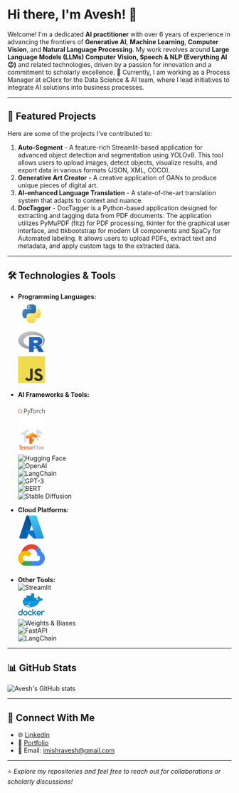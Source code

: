 # Hi there, I'm Avesh! 👋

Welcome! I'm a dedicated **AI practitioner** with over 6 years of experience in advancing the frontiers of **Generative AI**, **Machine Learning**, **Computer Vision**, and **Natural Language Processing**. My work revolves around **Large Language Models (LLMs) Computer Vision, Speech & NLP (Everything AI😉)** and related technologies, driven by a passion for innovation and a commitment to scholarly excellence. 🚀 Currently, I am working as a Process Manager at eClerx for the Data Science & AI team, where I lead initiatives to integrate AI solutions into business processes.

---

## 🌟 Featured Projects
Here are some of the projects I've contributed to:
1. **Auto-Segment** - A feature-rich Streamlit-based application for advanced object detection and segmentation using YOLOv8. This tool allows users to upload images, detect objects, visualize results, and export data in various formats (JSON, XML, COCO).
2. **Generative Art Creator** - A creative application of GANs to produce unique pieces of digital art.
3. **AI-enhanced Language Translation** - A state-of-the-art translation system that adapts to context and nuance.
4. **DocTagger** - DocTagger is a Python-based application designed for extracting and tagging data from PDF documents. The application utilizes PyMuPDF (fitz) for PDF processing, tkinter for the graphical user interface, and ttkbootstrap for modern UI components and SpaCy for Automated labeling. It allows users to upload PDFs, extract text and metadata, and apply custom tags to the extracted data.

---

## 🛠️ Technologies & Tools

- **Programming Languages:**  
  <img src="https://raw.githubusercontent.com/github/explore/main/topics/python/python.png" alt="Python" width="60" height="60" style="margin-right:30px;"/>  
  <img src="https://raw.githubusercontent.com/github/explore/main/topics/r/r.png" alt="R" width="60" height="60" style="margin-right:30px;"/>  
  <img src="https://raw.githubusercontent.com/github/explore/main/topics/javascript/javascript.png" alt="JavaScript" width="60" height="60" style="margin-right:30px;"/>

- **AI Frameworks & Tools:**  
  <img src="https://raw.githubusercontent.com/github/explore/main/topics/pytorch/pytorch.png" alt="PyTorch" width="60" height="60" style="margin-right:30px;"/>  
  <img src="https://raw.githubusercontent.com/github/explore/main/topics/tensorflow/tensorflow.png" alt="TensorFlow" width="60" height="60" style="margin-right:30px;"/>  
  <img src="https://avatars.githubusercontent.com/u/25770424?s=200&v=4" alt="Hugging Face" width="60" height="60" style="margin-right:30px;"/>  
  <img src="https://avatars.githubusercontent.com/u/14957082?s=200&v=4" alt="OpenAI" width="60" height="60" style="margin-right:30px;"/>  
  <img src="https://avatars.githubusercontent.com/u/106038251?s=200&v=4" alt="LangChain" width="60" height="60" style="margin-right:30px;"/>  
  <img src="https://raw.githubusercontent.com/github/explore/main/topics/gpt-3/gpt-3.png" alt="GPT-3" width="60" height="60" style="margin-right:30px;"/>  
  <img src="https://raw.githubusercontent.com/github/explore/main/topics/bert/bert.png" alt="BERT" width="60" height="60" style="margin-right:30px;"/>  
  <img src="https://raw.githubusercontent.com/github/explore/main/topics/stable-diffusion/stable-diffusion.png" alt="Stable Diffusion" width="60" height="60" style="margin-right:30px;"/>

- **Cloud Platforms:**  
  <img src="https://raw.githubusercontent.com/github/explore/main/topics/azure/azure.png" alt="Azure" width="60" height="60" style="margin-right:30px;"/>  
  <img src="https://raw.githubusercontent.com/github/explore/main/topics/google-cloud/google-cloud.png" alt="GCP" width="60" height="60" style="margin-right:30px;"/>

- **Other Tools:**  
  <img src="https://avatars.githubusercontent.com/u/45109972?s=200&v=4" alt="Streamlit" width="60" height="60" style="margin-right:30px;"/>  
  <img src="https://raw.githubusercontent.com/github/explore/main/topics/docker/docker.png" alt="Docker" width="60" height="60" style="margin-right:30px;"/>  
  <img src="https://avatars.githubusercontent.com/u/22632046?s=200&v=4" alt="Weights & Biases" width="60" height="60" style="margin-right:30px;"/>  
  <img src="https://avatars.githubusercontent.com/u/52083362?s=200&v=4" alt="FastAPI" width="60" height="60" style="margin-right:30px;"/>  
  <img src="https://avatars.githubusercontent.com/u/106038251?s=200&v=4" alt="LangChain" width="60" height="60" style="margin-right:30px;"/>

---

## 📊 GitHub Stats
![Avesh's GitHub stats](https://github-readme-stats.vercel.app/api?username=iAveshh&show_icons=true&theme=default)

---

## 🤝 Connect With Me
- 🌐 [LinkedIn](https://www.linkedin.com/in/iavesh/)  
- 💼 [Portfolio](https://github.com/iAveshh)  
- 📧 Email: imishravesh@gmail.com 

---

⭐️ *Explore my repositories and feel free to reach out for collaborations or scholarly discussions!*

